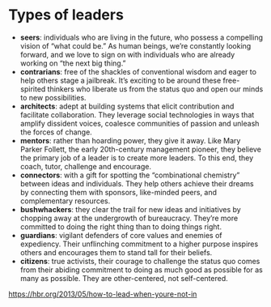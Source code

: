 # Types of leaders

* **seers**: individuals who are living in the future, who possess a compelling
  vision of “what could be.” As human beings, we’re constantly looking forward,
  and we love to sign on with individuals who are already working on “the next
  big thing.”
* **contrarians**: free of the shackles of conventional wisdom and eager to
  help others stage a jailbreak. It’s exciting to be around these free-spirited
  thinkers who liberate us from the status quo and open our minds to new
  possibilities.
* **architects**: adept at building systems that elicit contribution and
  facilitate collaboration. They leverage social technologies in ways that
  amplify dissident voices, coalesce communities of passion and unleash the
  forces of change.
* **mentors**: rather than hoarding power, they give it away. Like Mary Parker
  Follett, the early 20th-century management pioneer, they believe the primary
  job of a leader is to create more leaders. To this end, they coach, tutor,
  challenge and encourage.
* **connectors**: with a gift for spotting the “combinational chemistry”
  between ideas and individuals. They help others achieve their dreams by
  connecting them with sponsors, like-minded peers, and complementary resources.
* **bushwhackers**: they clear the trail for new ideas and initiatives by
  chopping away at the undergrowth of bureaucracy. They’re more committed to
  doing the right thing than to doing things right.
* **guardians**: vigilant defenders of core values and enemies of expediency.
  Their unflinching commitment to a higher purpose inspires others and
  encourages them to stand tall for their beliefs.
* **citizens**: true activists, their courage to challenge the status quo comes
  from their abiding commitment to doing as much good as possible for as many as
  possible. They are other-centered, not self-centered.

https://hbr.org/2013/05/how-to-lead-when-youre-not-in
